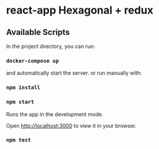 # react-app Hexagonal + redux

## Available Scripts

In the project directory, you can run:

### `docker-compose up`

and automatically start the server.
or run manually with:

### `npm install`

### `npm start`

Runs the app in the development mode.

Open [http://localhost:3000](http://localhost:3000) to view it in your browser.

### `npm test`
